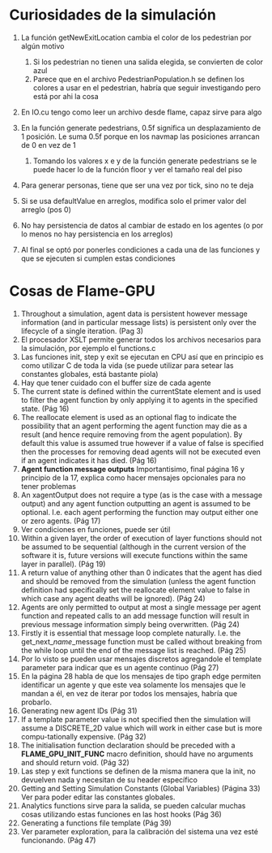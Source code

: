 # Curiosidades de la simulación

1. La función getNewExitLocation cambia el color de los pedestrian por algún motivo
   1. Si los pedestrian no tienen una salida elegida, se convierten de color azul
   2. Parece que en el archivo PedestrianPopulation.h se definen los colores a
      usar en el pedestrian, habría que seguir investigando pero está por ahi la
      cosa

2. En IO.cu tengo como leer un archivo desde flame, capaz sirve para algo
3. En la función generate pedestrians, 0.5f significa un desplazamiento de 1
   posición. Le suma 0.5f porque en los navmap las posiciones arrancan de 0 en
   vez de 1
   1. Tomando los valores x e y de la función generate pedestrians se le puede
      hacer lo de la función floor y ver el tamaño real del piso
4. Para generar personas, tiene que ser una vez por tick, sino no te deja
5. Si se usa defaultValue en arreglos, modifica solo el primer valor del arreglo (pos 0)
6. No hay persistencia de datos al cambiar de estado en los agentes (o por lo menos no hay persistencia en los arreglos)
7. Al final se optó por ponerles condiciones a cada una de las funciones y que se ejecuten si cumplen estas condiciones

# Cosas de Flame-GPU

1. Throughout a simulation, agent data is persistent however message information (and in particular message lists) is persistent only over the lifecycle of a single iteration. (Pag 3)
2. El procesador XSLT permite generar todos los archivos necesarios para la simulación, por ejemplo el functions.c
3. Las funciones init, step y exit se ejecutan en CPU así que en principio es como utilizar C de toda la vida (se puede utilizar para setear las constantes globales, está bastante piola)
4. Hay que tener cuidado con el buffer size de cada agente
5. The current state is defined within the currentState element and is used to filter the agent function by only applying it to agents in the specified state. (Pág 16)
6. The reallocate element is used as an optional flag to indicate the possibility that an agent performing the agent function may die as a result (and hence require removing from the agent population). By default this value is assumed true however if a value of false is specified then the processes for removing dead agents will not be executed even if an agent indicates it has died. (Pág 16)
7. **Agent function message outputs** Importantisimo, final página 16 y principio de la 17, explica como hacer mensajes opcionales para no tener problemas
8. An xagentOutput does not require a type (as is the case with a message output) and any agent function outputting an agent is assumed to be optional. I.e. each agent performing the function may output either one or zero agents. (Pág 17)
9. Ver condiciones en funciones, puede ser útil
10. Within a given layer, the order of execution of layer functions should not be assumed to be sequential (although in the current version of the software it is, future versions will execute functions within the same layer in parallel). (Pág 19)
11. A return value of anything other than 0 indicates that the agent has died and should be removed from the simulation (unless the agent function definition had specifically set the reallocate element value to false in which case any agent deaths will be ignored). (Pág 24)
12. Agents are only permitted to output at most a single message per agent function and repeated calls to an add message function will result in previous message information simply being overwritten. (Pág 24)
13. Firstly it is essential that message loop complete naturally. I.e. the get_next_*name*_message function must be called without breaking from the while loop until the end of the message list is reached. (Pág 25)
14. Por lo visto se pueden usar mensajes discretos agregandole el template parameter <continuous> para indicar que es un agente continuo (Pág 27)
15. En la página 28 habla de que los mensajes de tipo graph edge permiten identificar un agente y que este vea solamente los mensajes que le mandan a él, en vez de iterar por todos los mensajes, habría que probarlo.
16. Generating new agent IDs (Pág 31)
17. If a template parameter value is not specified then the simulation will assume a DISCRETE_2D value which will work in either case but is more compu-tationally expensive. (Pág 32)
18. The initialisation function declaration should be preceded with a __FLAME_GPU_INIT_FUNC__ macro definition, should have no arguments and should return void. (Pág 32)
19. Las step y exit functions se definen de la misma manera que la init, no devuelven nada y necesitan de su header específico
20. Getting and Setting Simulation Constants (Global Variables) (Página 33) Ver para poder editar las constantes globales.
21. Analytics functions sirve para la salida, se pueden calcular muchas cosas utilizando estas funciones en las host hooks (Pág 36)
22. Generating a functions file template (Pág 39)
23. Ver parameter exploration, para la calibración del sistema una vez esté funcionando. (Pág 47)